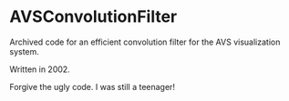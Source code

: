 # AVSConvolutionFilter
Archived code for an efficient convolution filter for the AVS visualization system.

Written in 2002.

Forgive the ugly code. I was still a teenager!
